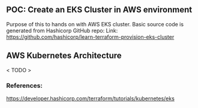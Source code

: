 ## POC: Create an EKS Cluster in AWS environment
Purpose of this to hands on with AWS EKS cluster. Basic source code is generated from Hashicorp GitHub repo:
Link: https://github.com/hashicorp/learn-terraform-provision-eks-cluster

## AWS Kubernetes Architecture
< TODO >

### References:
https://developer.hashicorp.com/terraform/tutorials/kubernetes/eks
